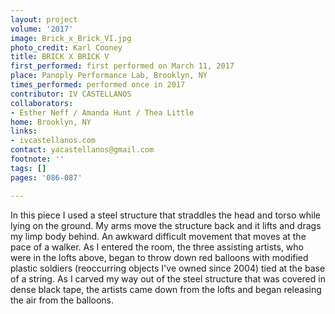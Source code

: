 ```yaml
---
layout: project
volume: '2017'
image: Brick_x_Brick_VI.jpg
photo_credit: Karl Cooney
title: BRICK X BRICK V
first_performed: first performed on March 11, 2017
place: Panoply Performance Lab, Brooklyn, NY
times_performed: performed once in 2017
contributor: IV CASTELLANOS
collaborators:
- Esther Neff / Amanda Hunt / Thea Little
home: Brooklyn, NY
links:
- ivcastellanos.com
contact: yacastellanos@gmail.com
footnote: ''
tags: []
pages: '086-087'

---
```


In this piece I used a steel structure that straddles the head and torso while lying on the ground. My arms move the structure back and it lifts and drags my limp body behind. An awkward difficult movement that moves at the pace of a walker. As I entered the room, the three assisting artists, who were in the lofts above, began to throw down red balloons with modified plastic soldiers (reoccurring objects I've owned since 2004) tied at the base of a string. As I carved my way out of the steel structure that was covered in dense black tape, the artists came down from the lofts and began releasing the air from the balloons.
